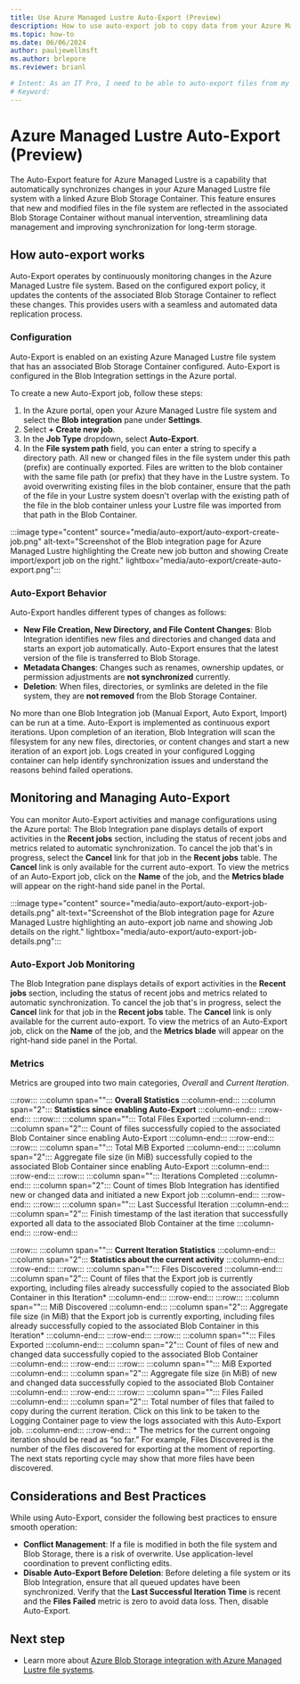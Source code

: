 ```yaml
---
title: Use Azure Managed Lustre Auto-Export (Preview)
description: How to use auto-export job to copy data from your Azure Managed Lustre file system to long-term storage in Azure Blob Storage.
ms.topic: how-to
ms.date: 06/06/2024
author: pauljewellmsft
ms.author: brlepore
ms.reviewer: brianl

# Intent: As an IT Pro, I need to be able to auto-export files from my Azure Managed Lustre file system to long-term Azure Blob Storage.
# Keyword: 
---
```

# Azure Managed Lustre Auto-Export (Preview)

The Auto-Export feature for Azure Managed Lustre is a capability that automatically synchronizes changes in your Azure Managed Lustre file system with a linked Azure Blob Storage Container. This feature ensures that new and modified files in the file system are reflected in the associated Blob Storage Container without manual intervention, streamlining data management and improving synchronization for long-term storage.

## How auto-export works

Auto-Export operates by continuously monitoring changes in the Azure Managed Lustre file system. Based on the configured export policy, it updates the contents of the associated Blob Storage Container to reflect these changes. This provides users with a seamless and automated data replication process.

### Configuration

Auto-Export is enabled on an existing Azure Managed Lustre file system that has an associated Blob Storage Container configured. Auto-Export is configured in the Blob Integration settings in the Azure portal.

To create a new Auto-Export job, follow these steps:

1. In the Azure portal, open your Azure Managed Lustre file system and select the **Blob integration** pane under **Settings**.
1. Select **+ Create new job**.
1. In the **Job Type** dropdown, select **Auto-Export**.
1. In the **File system path** field, you can enter a string to specify a directory path. All new or changed files in the file system under this path (prefix) are continually exported. Files are written to the blob container with the same file path (or prefix) that they have in the Lustre system. To avoid overwriting existing files in the blob container, ensure that the path of the file in your Lustre system doesn't overlap with the existing path of the file in the blob container unless your Lustre file was imported from that path in the Blob Container.

 :::image type="content" source="media/auto-export/auto-export-create-job.png" alt-text="Screenshot of the Blob integration page for Azure Managed Lustre highlighting the Create new job button and showing Create import/export job on the right." lightbox="media/auto-export/create-auto-export.png":::

### Auto-Export Behavior

Auto-Export handles different types of changes as follows:

- **New File Creation, New Directory, and File Content Changes**: Blob Integration identifies new files and directories and changed data and starts an export job automatically. Auto-Export ensures that the latest version of the file is transferred to Blob Storage.
- **Metadata Changes**: Changes such as renames, ownership updates, or permission adjustments are **not synchronized** currently.
- **Deletion**: When files, directories, or symlinks are deleted in the file system, they are **not removed** from the Blob Storage Container.

No more than one Blob Integration job (Manual Export, Auto Export, Import) can be run at a time.
Auto-Export is implemented as continuous export iterations. Upon completion of an iteration, Blob Integration will scan the filesystem for any new files, directories, or content changes and start a new iteration of an export job.
Logs created in your configured Logging container can help identify synchronization issues and understand the reasons behind failed operations.

## Monitoring and Managing Auto-Export

You can monitor Auto-Export activities and manage configurations using the Azure portal:
The Blob Integration pane displays details of export activities in the **Recent jobs** section, including the status of recent jobs and metrics related to automatic synchronization.
To cancel the job that's in progress, select the **Cancel** link for that job in the **Recent jobs** table. The **Cancel** link is only available for the current auto-export.
To view the metrics of an Auto-Export job, click on the **Name** of the job, and the **Metrics blade** will appear on the right-hand side panel in the Portal.

:::image type="content" source="media/auto-export/auto-export-job-details.png" alt-text="Screenshot of the Blob integration page for Azure Managed Lustre highlighting an auto-export job name and showing Job details on the right." lightbox="media/auto-export/auto-export-job-details.png":::

### Auto-Export Job Monitoring

The Blob Integration pane displays details of export activities in the **Recent jobs** section, including the status of recent jobs and metrics related to automatic synchronization.
To cancel the job that's in progress, select the **Cancel** link for that job in the **Recent jobs** table. The **Cancel** link is only available for the current auto-export.
To view the metrics of an Auto-Export job, click on the **Name** of the job, and the **Metrics blade** will appear on the right-hand side panel in the Portal.

### Metrics

Metrics are grouped into two main categories, *Overall* and *Current Iteration*.

:::row:::
   :::column span="":::
      **Overall Statistics**
   :::column-end:::
   :::column span="2":::
      **Statistics since enabling Auto-Export**
   :::column-end:::
:::row-end:::
:::row:::
   :::column span="":::
      Total Files Exported
   :::column-end:::
   :::column span="2":::
      Count of files successfully copied to the associated Blob Container since enabling Auto-Export
   :::column-end:::
:::row-end:::
:::row:::
   :::column span="":::
      Total MiB Exported
   :::column-end:::
   :::column span="2":::
      Aggregate file size (in MiB) successfully copied to the associated Blob Container since enabling Auto-Export
   :::column-end:::
:::row-end:::
:::row:::
   :::column span="":::
      Iterations Completed
   :::column-end:::
   :::column span="2":::
      Count of times Blob Integration has identified new or changed data and initiated a new Export job
   :::column-end:::
:::row-end:::
:::row:::
   :::column span="":::
      Last Successful Iteration
   :::column-end:::
   :::column span="2":::
      Finish timestamp  of the last iteration that successfully exported all data to the associated Blob Container at the time
   :::column-end:::
:::row-end:::

:::row:::
   :::column span="":::
      **Current Iteration Statistics**
   :::column-end:::
   :::column span="2":::
      **Statistics about the current activity**
   :::column-end:::
:::row-end:::
:::row:::
   :::column span="":::
      Files Discovered
   :::column-end:::
   :::column span="2":::
      Count of files that the Export job is currently exporting, including files already successfully copied to the associated Blob Container in this Iteration*
   :::column-end:::
:::row-end:::
:::row:::
   :::column span="":::
      MiB Discovered
   :::column-end:::
   :::column span="2":::
      Aggregate file size (in MiB) that the Export job is currently exporting, including files already successfully copied to the associated Blob Container in this Iteration*
   :::column-end:::
:::row-end:::
:::row:::
   :::column span="":::
      Files Exported
   :::column-end:::
   :::column span="2":::
      Count of files of new and changed data successfully copied to the associated Blob Container
   :::column-end:::
:::row-end:::
:::row:::
   :::column span="":::
      MiB Exported
   :::column-end:::
   :::column span="2":::
      Aggregate file size (in MiB) of new and changed data successfully copied to the associated Blob Container
   :::column-end:::
:::row-end:::
:::row:::
   :::column span="":::
      Files Failed
   :::column-end:::
   :::column span="2":::
      Total number of files that failed to copy during the current iteration. Click on this link to be taken to the Logging Container page to view the logs associated with this Auto-Export job.
   :::column-end:::
:::row-end:::
\* The metrics for the current ongoing iteration should be read as “so far.” For example, Files Discovered is the number of the files discovered for exporting at the moment of reporting. The next stats reporting cycle may show that more files have been discovered.

## Considerations and Best Practices

While using Auto-Export, consider the following best practices to ensure smooth operation:

- **Conflict Management**: If a file is modified in both the file system and Blob Storage, there is a risk of overwrite. Use application-level coordination to prevent conflicting edits.
- **Disable Auto-Export Before Deletion**: Before deleting a file system or its Blob Integration, ensure that all queued updates have been synchronized. Verify that the **Last Successful Iteration Time** is recent and the **Files Failed** metric is zero to avoid data loss. Then, disable Auto-Export.

## Next step

- Learn more about [Azure Blob Storage integration with Azure Managed Lustre file systems](blob-integration.md).
